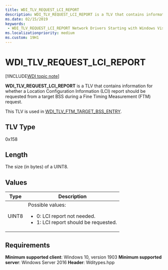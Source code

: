 ```yaml
---
title: WDI_TLV_REQUEST_LCI_REPORT
description: WDI_TLV_REQUEST_LCI_REPORT is a TLV that contains information for whether a Location Configuration Information (LCI) report should be requested from a target BSS during a Fine Timing Measurement (FTM) request.
ms.date: 02/15/2019
keywords:
 - WDI_TLV_REQUEST_LCI_REPORT Network Drivers Starting with Windows Vista
ms.localizationpriority: medium
ms.custom: 19H1
---
```


# WDI_TLV_REQUEST_LCI_REPORT

[!INCLUDE[WDI topic note](../includes/wdi-version-warning.md)]

**WDI_TLV_REQUEST_LCI_REPORT** is a TLV that contains information for whether a Location Configuration Information (LCI) report should be requested from a target BSS during a Fine Timing Measurement (FTM) request.

This TLV is used in [WDI_TLV_FTM_TARGET_BSS_ENTRY](wdi-tlv-ftm-target-bss-entry.md).

## TLV Type

0x158

## Length

The size (in bytes) of a UINT8.

## Values

| Type | Description |
| --- | --- |
| UINT8 | Possible values: <ul><li>0: LCI report not needed.</li><li>1: LCI report should be requested.</li></ul> |

## Requirements

**Minimum supported client**: Windows 10, version 1903
**Minimum supported server**: Windows Server 2016
**Header**: Wditypes.hpp
